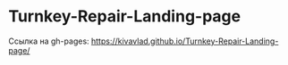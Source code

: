 # Turnkey-Repair-Landing-page
Ссылка на gh-pages:
https://kivavlad.github.io/Turnkey-Repair-Landing-page/

